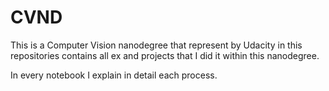 # CVND
This is a Computer Vision nanodegree that represent by Udacity in this repositories contains all ex and projects that I did it within this nanodegree.

In every notebook I explain in detail each process.
